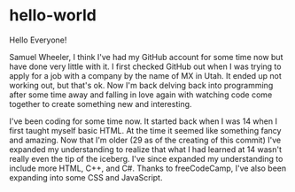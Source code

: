 # hello-world

Hello Everyone!

Samuel Wheeler, I think I've had my GitHub account for some time now but have done very little with it. I first checked GitHub out when I was trying to apply for a job with a company by the name of MX in Utah. It ended up not working out, but that's ok. Now I'm back delving back into programming after some time away and falling in love again with watching code come together to create something new and interesting.

I've been coding for some time now. It started back when I was 14 when I first taught myself basic HTML. At the time it seemed like something fancy and amazing. Now that I'm older (29 as of the creating of this commit) I've expanded my understanding to realize that what I had learned at 14 wasn't really even the tip of the iceberg. I've since expanded my understanding to include more HTML, C++, and C#. Thanks to freeCodeCamp, I've also been expanding into some CSS and JavaScript.
